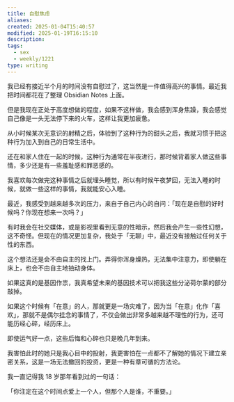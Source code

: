 ```yaml
---
title: 自慰焦虑
aliases:
created: 2025-01-04T15:40:57
modified: 2025-01-19T16:15:10
description: 
tags:
  - sex
  - weekly/1221
type: writing
---
```


我已经有接近半个月的时间没有自慰过了，这当然是一件值得高兴的事情。最近我把时间都花在了整理 Obsidian Notes 上面。

但是我现在正处于高度想做的程度，如果不这样做，我会感到浑身焦躁，我会感觉自己像是一头无法停下来的火车，这样让我更加疲惫。

从小时候某次无意识的射精之后，体验到了这种行为的甜头之后，我就习惯于把这种行为加入到自己的日常生活中。

还在和家人住在一起的时候，这种行为通常在半夜进行，那时候背着家人做这些事情，多少还是有一些羞耻感和罪恶感的。

我喜欢每次做完这种事情之后就埋头睡觉，所以有时候午夜梦回，无法入睡的时候，就做一些这样的事情，我就能安心入睡。

最近，我感受到越来越多次的压力，来自于自己内心的自问：「现在是自慰的好时候吗？你现在想来一次吗？」

有时我会在社交媒体，或是影视里看到无意的性暗示，然后我会产生一些性幻想，这不奇怪。但现在的情况更加复杂，我处于「无聊」中，最近没有接触过任何关于性的东西。

这个想法还是会不由自主的找上门。弄得你浑身燥热，无法集中注意力，即使躺在床上，也会不由自主地抽动身体。

如果这真的是基因作祟，我真希望未来的基因技术可以把我这些分泌荷尔蒙的部分敲掉。

如果这个时候有「在意」的人，那就更是一场灾难了，因为当「在意」化作「喜欢」，那就不是偶尔挂念的事情了，不仅会做出非常多越来越不理性的行为，还可能历经心碎，经历床上。

即使运气好一点，这些后悔和心碎也只是晚几年到来。

我害怕此时的她只是我心目中的投射，我更害怕在一点都不了解她的情况下建立亲密关系，这是一场无法撤回的投资，更是一种有章可循的方法论。

我一直记得我 18 岁那年看到过的一句话：

「你注定在这个时间点爱上一个人，但那个人是谁，不重要。」
